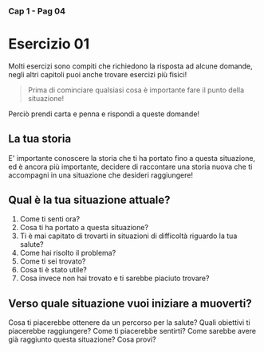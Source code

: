 ###  Cap 1 - Pag 04
# Esercizio 01 

Molti esercizi sono compiti che richiedono la risposta ad alcune domande, negli altri capitoli puoi anche trovare esercizi più fisici!

> Prima di cominciare qualsiasi cosa è importante fare il punto della situazione! 

Perciò prendi carta e penna e rispondi a queste domande!

## La tua storia

E' importante conoscere la storia che ti ha portato fino a questa situazione, ed è ancora più importante, decidere di raccontare una storia nuova che ti accompagni in una situazione che desideri raggiungere!

## Qual è la tua situazione attuale?

1. Come ti senti ora? 
2. Cosa ti ha portato a questa situazione?
3.  Ti è mai capitato di trovarti in situazioni di difficoltà riguardo la tua salute? 
4.  Come hai risolto il problema?
 3. Come ti sei trovato?
 4. Cosa ti è stato utile?
 5. Cosa invece non hai trovato e ti sarebbe piaciuto trovare?


## Verso quale situazione vuoi iniziare a muoverti?

Cosa ti piacerebbe ottenere da un percorso per la salute?
Quali obiettivi ti piacerebbe raggiungere?
Come ti piacerebbe sentirti?
Come sarebbe avere già raggiunto questa situazione? 
Cosa provi?


<!--stackedit_data:
eyJoaXN0b3J5IjpbNzA5NjY5OTg3XX0=
-->